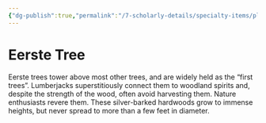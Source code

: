 ```yaml
---
{"dg-publish":true,"permalink":"/7-scholarly-details/specialty-items/plants-and-fungi/eerste-tree/","noteIcon":""}
---
```


# Eerste Tree

Eerste trees tower above most other trees, and are widely held as the “first trees”. Lumberjacks superstitiously connect them to woodland spirits and, despite the strength of the wood, often avoid harvesting them. Nature enthusiasts revere them. These silver-barked hardwoods grow to immense heights, but never spread to more than a few feet in diameter.
